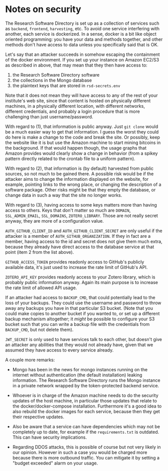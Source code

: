# Notes on security

The Research Software Directory is set up as a collection of services such as `backend`, `frontend`, `harvesting`,
etc. To avoid one service interfering with another, each service is dockerized. In a sense, docker is a bit like object
oriented programming: you have your data and methods together, and other methods don't have access to data unless you
specifically said that is OK.

Let's say that an attacker succeeds in somehow escaping the containment of the docker environment. If you set up your
instance on Amazon EC2/S3 as described in above, that may mean that they then have access to:

1. the Research Software Directory software
1. the collections in the Mongo database
1. the plaintext keys that are stored in `rsd-secrets.env`

Note that it does not mean they will have access to any of the rest of your institute's web site, since that content is
hosted on physically different machines, in a physically different location, with different networks, different
credentials, and probably a login procedure that is more challenging than just username/password.

With regard to (1), that information is public anyway. Just `git clone` would be a much easier way to get that
information. I guess the worst they could do here is make a change to the code and break the site. Or possibly, keep the
website like it is but use the Amazon machine to start mining bitcoins in the background. If that would happen though,
the usage graphs that Amazon provides would clearly show a change in behavior (from a spikey pattern directly related to
the crontab file to a uniform pattern).

With regard to (2), that information is (by default) harvested from public sources, so not much to be gained there. A
possible risk would be if the attacker aims to change the information displayed on the website, for example, pointing
links to the wrong place, or changing the description of a software package. Other risks might be that they empty the
database, or change data in such a way that the site no longer works.

With regard to (3), having access to some keys matters more than having access to others. Keys that don't matter so much
are `DOMAIN`, `SSL_ADMIN_EMAIL`, `SSL_DOMAINS`, `ZOTERO_LIBRARY`. Those are not really secret anyway, they are
more of a configuration value.

`AUTH_GITHUB_CLIENT_ID` and `AUTH_GITHUB_CLIENT_SECRET` are only useful if the attacker is a member of
`AUTH_GITHUB_ORGANIZATION`. If they in fact are a member, having access to the id and secret does not give them much
extra, because they already have direct access to the database service at that point (item 2 from the list above).

`GITHUB_ACCESS_TOKEN` provides readonly access to GitHub's publicly available data, it's just used to increase the
rate limit of GitHub's API.

`ZOTERO_API_KEY` provides readonly access to your Zotero library, which is probably public information anyway. Again
its main purpose is to increase the rate limit of allowed API usage.

If an attacker had access to `BACKUP_CMD`, that could potentially lead to the loss of your backups. They could use the
username and password to throw away any backups you have in that particular S3 bucket. (Note that you could make copies
to another bucket if you wanted to, or set up a different backup mechanism altogether; it _might_ be possible to
configure your S3 bucket such that you can write a backup file with the credentials from `BACKUP_CMD`, but not delete
them).

`JWT_SECRET` is only used to have services talk to each other, but doesn't give an attacker any abilities that they
would not already have, given that we assumed they have access to every service already.

A couple more remarks:

- Mongo has been in the news for mongo instances running on the internet without authentication (the default
  installation) leaking information. The Research Software Directory runs the Mongo instance in a private network
  wrapped by the token-protected backend service.

- Whoever is in charge of the Amazon machine needs to do the security updates of the host machine, in particular those
  updates that relate to the docker/docker-compose installation. Furthermore it's a good idea to also rebuild the docker
  images for each service, because then they get their respective updates.

- Also be aware that a service can have dependencies which may not be completely up to date, for example if the
  `requirements.txt` is outdated. This can have security implications.

- Regarding DDOS attacks, this is possible of course but not very likely in our opinion. However in such a case you
  would be charged more because there is more outbound traffic. You can mitigate it by setting a "budget exceeded" alarm
  on your usage.
